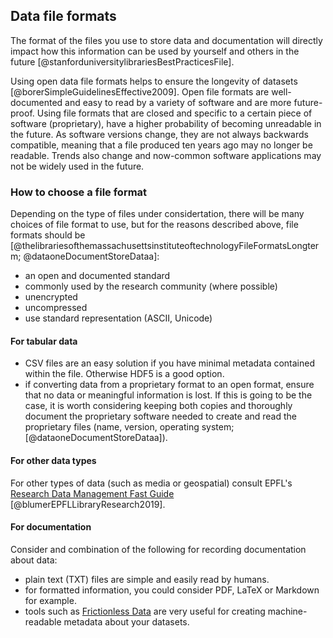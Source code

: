 
## Data file formats

The format of the files you use to store data and documentation will directly impact how this information can be used by yourself and others in the future [@stanforduniversitylibrariesBestPracticesFile].

Using open data file formats helps to ensure the longevity of datasets [@borerSimpleGuidelinesEffective2009]. Open file formats are well-documented and easy to read by a variety of software and are more future-proof. Using file formats that are closed and specific to a certain piece of software (proprietary), have a higher probability of becoming unreadable in the future. As software versions change, they are not always backwards compatible, meaning that a file produced ten years ago may no longer be readable. Trends also change and now-common software applications may not be widely used in the future.

### How to choose a file format

Depending on the type of files under considertation, there will be many choices of file format to use, but for the reasons described above, file formats should be [@thelibrariesofthemassachusettsinstituteoftechnologyFileFormatsLongterm; @dataoneDocumentStoreDataa]: 

* an open and documented standard
* commonly used by the research community (where possible)
* unencrypted
* uncompressed
* use standard representation (ASCII, Unicode)

#### For tabular data 

* CSV files are an easy solution if you have minimal metadata contained within the file. Otherwise HDF5 is a good option.
* if converting data from a proprietary format to an open format, ensure that no data or meaningful information is lost. If this is going to be the case, it is worth considering keeping both copies and thoroughly document the proprietary software needed to create and read the proprietary files (name, version, operating system; [@dataoneDocumentStoreDataa]).

#### For other data types

For other types of data (such as media or geospatial) consult EPFL's [Research Data Management Fast Guide](https://www.epfl.ch/campus/library/wp-content/uploads/2019/09/EPFL_Library_RDM_FastGuide_All.pdf#page=4) [@blumerEPFLLibraryResearch2019].

#### For documentation 

Consider and combination of the following for recording documentation about data:
* plain text (TXT) files are simple and easily read by humans.
* for formatted information, you could consider PDF, LaTeX or Markdown for example.
* tools such as [Frictionless Data](https://frictionlessdata.io/) are very useful for creating machine-readable metadata about your datasets.